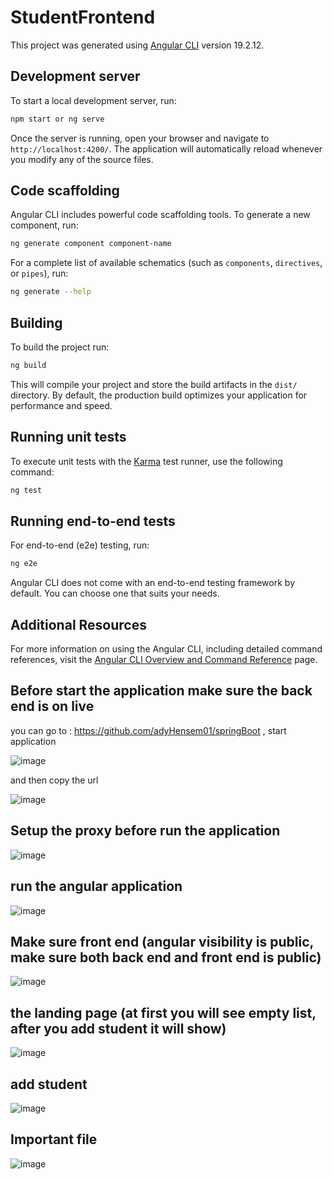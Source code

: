 # StudentFrontend

This project was generated using [Angular CLI](https://github.com/angular/angular-cli) version 19.2.12.

## Development server

To start a local development server, run:

```bash
npm start or ng serve
```

Once the server is running, open your browser and navigate to `http://localhost:4200/`. The application will automatically reload whenever you modify any of the source files.

## Code scaffolding

Angular CLI includes powerful code scaffolding tools. To generate a new component, run:

```bash
ng generate component component-name
```

For a complete list of available schematics (such as `components`, `directives`, or `pipes`), run:

```bash
ng generate --help
```

## Building

To build the project run:

```bash
ng build
```

This will compile your project and store the build artifacts in the `dist/` directory. By default, the production build optimizes your application for performance and speed.

## Running unit tests

To execute unit tests with the [Karma](https://karma-runner.github.io) test runner, use the following command:

```bash
ng test
```

## Running end-to-end tests

For end-to-end (e2e) testing, run:

```bash
ng e2e
```

Angular CLI does not come with an end-to-end testing framework by default. You can choose one that suits your needs.

## Additional Resources

For more information on using the Angular CLI, including detailed command references, visit the [Angular CLI Overview and Command Reference](https://angular.dev/tools/cli) page.

## Before start the application make sure the back end is on live

you can go to :  https://github.com/adyHensem01/springBoot , start application

![image](https://github.com/user-attachments/assets/d4ababea-e55e-4f01-b0a7-e3e18c4c3f48)

and then copy the url

![image](https://github.com/user-attachments/assets/33253184-7a53-4811-a4ce-1d9b8aebfa64)

## Setup the proxy before run the application

![image](https://github.com/user-attachments/assets/806da34e-34ae-446a-94d3-07590539cd57)

## run the angular application

![image](https://github.com/user-attachments/assets/0dbc20b4-b0eb-4fbd-8ea3-c670ee48060d)

## Make sure front end (angular visibility is public, make sure both back end and front end is public)

![image](https://github.com/user-attachments/assets/7afee726-c6c6-4558-a59c-d859378ea88c)


## the landing page (at first you will see empty list, after you add student it will show)

![image](https://github.com/user-attachments/assets/871b88f4-8aaf-4e08-8a89-acb5a894b643)

## add student

![image](https://github.com/user-attachments/assets/c294d4fc-1f71-4b0f-a580-10095f458af1)

## Important file

![image](https://github.com/user-attachments/assets/014cf618-ca59-40f3-ba07-13696027f718)


















